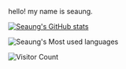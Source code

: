 hello! my name is seaung.


[![Seaung's GitHub stats](https://github-readme-stats.vercel.app/api?username=seaung&count_private=true&show_icons=true&theme=radical&repo=show_owner&include_all_commits=false)](https://github.com/seaung/github-readme-stats)


![Seaung's Most used languages](https://github-readme-stats.vercel.app/api/top-langs/?username=seaung&layout=compact&hide_border=true&langs_count=10)



![Visitor Count](https://profile-counter.glitch.me/seaung/count.svg)
